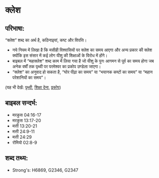 # क्लेश #

## परिभाषा: ##

“क्लेश” शब्द का अर्थ है, कठिनाइयां, कष्ट और विपत्ति।

* नये नियम में लिखा है कि मसीही विश्वासियों पर क्लेश का समय आएगा और अन्य प्रकार की क्लेश क्योंकि इस संसार में कई लोग यीशु की शिक्षाओं के विरोध में होंगे।
* बाइबल में “महाक्लेश” शब्द काम में लिया गया है जो यीशु के पुनः आगमन से पूर्व का समय होगा जब अनेक वर्षों तक पृथ्वी पर परमेश्वर का प्रकोप उण्डेला जाएगा।
* “क्लेश” का अनुवाद हो सकता है, “घोर पीढ़ा का समय” या “भयानक कष्टों का समय” या “महान परेशानियों का समय”।

(यह भी देखें: [पृथ्वी](../earth.md), [शिक्षा देना](../teach.md), [प्रकोप](../wrath.md))

## बाइबल सन्दर्भ: ##

* मरकुस 04:16-17
* मरकुस 13:17-20
* मत्ती 13:20-21
* मत्ती 24:9-11
* मत्ती 24:29
* रोमियो 02:8-9

## शब्द तथ्य: ##

* Strong's: H6869, G2346, G2347
